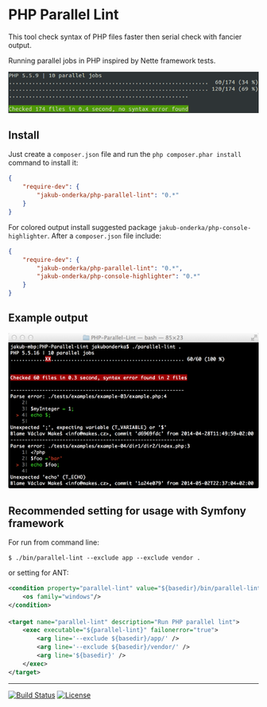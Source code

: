PHP Parallel Lint
=================

This tool check syntax of PHP files faster then serial check with fancier output.

Running parallel jobs in PHP inspired by Nette framework tests.

![Alt text](/tests/examples/example-images/use-success.png?raw=true "Example use of tool")

Install
-------

Just create a `composer.json` file and run the `php composer.phar install` command to install it:

```json
{
    "require-dev": {
        "jakub-onderka/php-parallel-lint": "0.*"
    }
}
```

For colored output install suggested package `jakub-onderka/php-console-highlighter`. After a `composer.json` file include:

```json
{
    "require-dev": {
        "jakub-onderka/php-parallel-lint": "0.*",
        "jakub-onderka/php-console-highlighter": "0.*"
    }
}
```

Example output
--------------

![Alt text](/tests/examples/example-images/use-error.png?raw=true "Example use of tool with error")

Recommended setting for usage with Symfony framework
--------------

For run from command line:

```
$ ./bin/parallel-lint --exclude app --exclude vendor .
```

or setting for ANT:

```xml
<condition property="parallel-lint" value="${basedir}/bin/parallel-lint.bat" else="${basedir}/bin/parallel-lint">
    <os family="windows"/>
</condition>

<target name="parallel-lint" description="Run PHP parallel lint">
    <exec executable="${parallel-lint}" failonerror="true">
        <arg line='--exclude ${basedir}/app/' />
        <arg line='--exclude ${basedir}/vendor/' />
        <arg line='${basedir}' />
    </exec>
</target>
```

------

[![Build Status](https://travis-ci.org/JakubOnderka/PHP-Parallel-Lint.svg?branch=master)](https://travis-ci.org/JakubOnderka/PHP-Parallel-Lint)
[![License](https://poser.pugx.org/jakub-onderka/php-parallel-lint/license.svg)](https://packagist.org/packages/jakub-onderka/php-parallel-lint)
